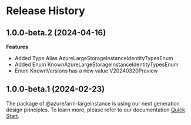 # Release History
    
## 1.0.0-beta.2 (2024-04-16)
    
**Features**

  - Added Type Alias AzureLargeStorageInstanceIdentityTypesEnum
  - Added Enum KnownAzureLargeStorageInstanceIdentityTypesEnum
  - Enum KnownVersions has a new value V20240320Preview
    
    
## 1.0.0-beta.1 (2024-02-23)

The package of @azure/arm-largeinstance is using our next generation design principles. To learn more, please refer to our documentation [Quick Start](https://aka.ms/js-track2-quickstart).
